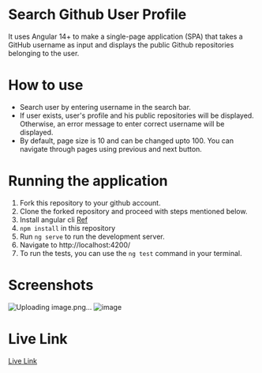 # Search Github User Profile

It uses Angular 14+ to make a single-page application (SPA) that takes a GitHub username as input and displays the public Github repositories belonging to the user.

# How to use
 
- Search user by entering username in the search bar.
- If user exists, user's profile and his public repositories will be displayed. Otherwise, an error message to enter correct username will be displayed.
- By default, page size is 10 and can be changed upto 100. You can navigate through pages using previous and next button.

# Running the application

1. Fork this repository to your github account.
2. Clone the forked repository and proceed with steps mentioned below.
3. Install angular cli [Ref](https://angular.io/cli)
4. `npm install` in this repository 
5. Run `ng serve` to run the development server.
6. Navigate to http://localhost:4200/
7. To run the tests, you can use the `ng test` command in your terminal.

# Screenshots
![Uploading image.png…]()
![image](https://github.com/user-attachments/assets/f25f8df1-2bfb-4700-be01-2678cc7cc8f9)

# Live Link
[Live Link](https://search-git-hub-user.vercel.app/)

